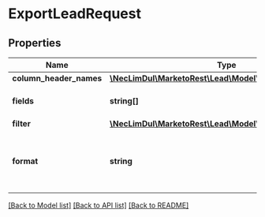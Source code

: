 # ExportLeadRequest

## Properties

Name | Type | Description | Notes
------------ | ------------- | ------------- | -------------
**column_header_names** | [**\NecLimDul\MarketoRest\Lead\Model\ColumnHeaderNames**](ColumnHeaderNames.md) |  | [optional]
**fields** | **string[]** | Comma-separated list of fields to include in the file |
**filter** | [**\NecLimDul\MarketoRest\Lead\Model\ExportLeadFilter**](ExportLeadFilter.md) |  |
**format** | **string** | File format to create(\&quot;CSV\&quot;, \&quot;TSV\&quot;, \&quot;SSV\&quot;).  Default is \&quot;CSV\&quot; | [optional]

[[Back to Model list]](../../README.md#models) [[Back to API list]](../../README.md#endpoints) [[Back to README]](../../README.md)
